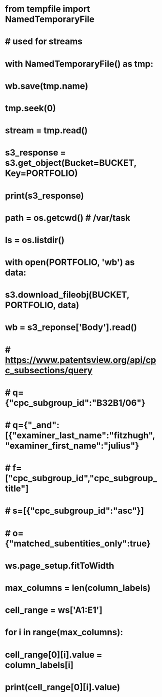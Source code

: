 # from tempfile import NamedTemporaryFile
# # used for streams
# with NamedTemporaryFile() as tmp:
#   wb.save(tmp.name)
#   tmp.seek(0)
#   stream = tmp.read()

# s3_response = s3.get_object(Bucket=BUCKET, Key=PORTFOLIO)
# print(s3_response)

# path = os.getcwd() # /var/task
# ls = os.listdir()

# with open(PORTFOLIO, 'wb') as data:
  # s3.download_fileobj(BUCKET, PORTFOLIO, data)
# wb = s3_reponse['Body'].read()

# # https://www.patentsview.org/api/cpc_subsections/query
# # q={"cpc_subgroup_id":"B32B1/06"}
# # q={"_and":[{"examiner_last_name":"fitzhugh","examiner_first_name":"julius"}
# # f=["cpc_subgroup_id","cpc_subgroup_title"]
# # s=[{"cpc_subgroup_id":"asc"}]
# # o={"matched_subentities_only":true}


# ws.page_setup.fitToWidth
# max_columns = len(column_labels)
# cell_range = ws['A1:E1']
# for i in range(max_columns):
#     cell_range[0][i].value = column_labels[i]
#     print(cell_range[0][i].value)